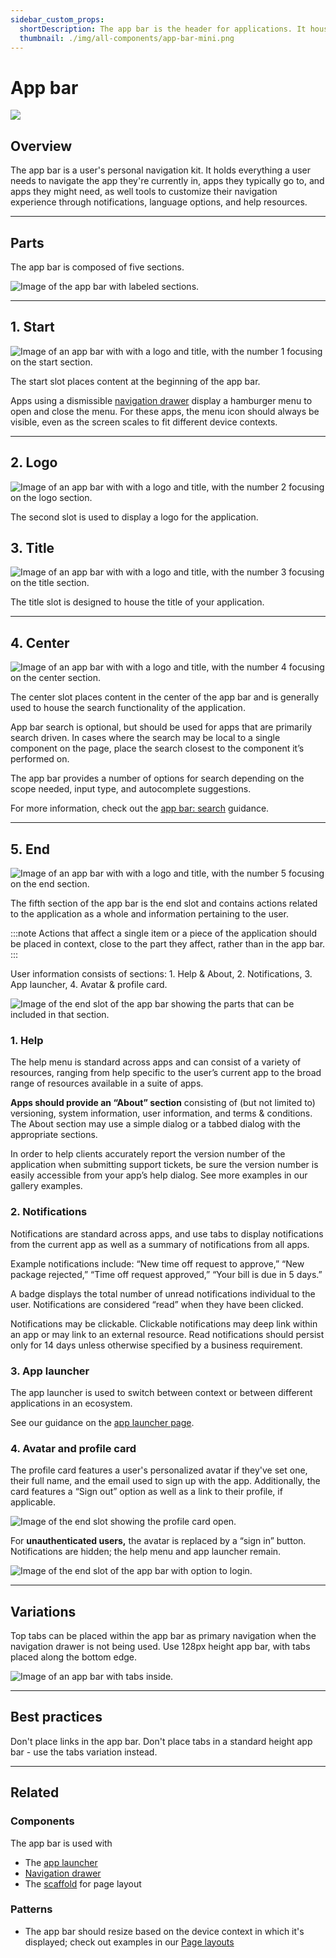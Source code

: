 ```yaml
---
sidebar_custom_props:
  shortDescription: The app bar is the header for applications. It houses navigation items and tools related to the app.
  thumbnail: ./img/all-components/app-bar-mini.png
---
```


# App bar

<ComponentVisual storybookUrl="https://forge.tylerdev.io/main/?path=/docs/components-app-bar--docs">

![](./images/app-bar.png)

</ComponentVisual>

## Overview

The app bar is a user's personal navigation kit. It holds everything a user needs to navigate the app they're currently in, apps they typically go to, and apps they might need, as well tools to customize their navigation experience through notifications, language options, and help resources.

---

## Parts 

The app bar is composed of five sections.

<ImageBlock>

![Image of the app bar with labeled sections.](./images/app-bar-parts.png)

</ImageBlock>

---

## 1. Start

<ImageBlock max-width="450px">

![Image of an app bar with with a logo and title, with the number 1 focusing on the start section.](./images/app-bar-start.png)

</ImageBlock>

The start slot places content at the beginning of the app bar.   

Apps using a dismissible [navigation drawer](/components/navigation/navigation-drawer) display a hamburger menu to open and close the menu. For these apps, the menu icon should always be visible, even as the screen scales to fit different device contexts.   

---

## 2. Logo

<ImageBlock max-width="450px">

![Image of an app bar with with a logo and title, with the number 2 focusing on the logo section.](./images/app-bar-logo.png)

</ImageBlock>

The second slot is used to display a logo for the application.

## 3. Title

<ImageBlock max-width="450px">

![Image of an app bar with with a logo and title, with the number 3 focusing on the title section.](./images/app-bar-title.png)

</ImageBlock>

The title slot is designed to house the title of your application. 

---

## 4. Center

<ImageBlock>

![Image of an app bar with with a logo and title, with the number 4 focusing on the center section.](./images/app-bar-center.png)

</ImageBlock>

The center slot places content in the center of the app bar and is generally used to house the search functionality of the application.   

App bar search is optional, but should be used for apps that are primarily search driven. In cases where the search may be local to a single component on the page, place the search closest to the component it’s performed on.    

The app bar provides a number of options for search depending on the scope needed, input type, and autocomplete suggestions.

For more information, check out the [app bar: search](/components/app-bar/search) guidance. 

---

## 5. End

<ImageBlock max-width="450px">

![Image of an app bar with with a logo and title, with the number 5 focusing on the end section.](./images/app-bar-end.png)

</ImageBlock>

The fifth section of the app bar is the end slot and contains actions related to the application as a whole and information pertaining to the user. 

:::note
Actions that affect a single item or a piece of the application should be placed in context, close to the part they affect, rather than in the app bar.
:::

User information consists of sections: 1. Help & About, 2. Notifications, 3. App launcher, 4. Avatar & profile card.

<ImageBlock maxWidth="350px">

![Image of the end slot of the app bar showing the parts that can be included in that section.](./images/app-bar-end-parts.png)

</ImageBlock>


### 1. Help

The help menu is standard across apps and can consist of a variety of resources, ranging from help specific to the user’s current app to the broad range of resources available in a suite of apps.

**Apps should provide an “About” section** consisting of (but not limited to) versioning, system information, user information, and terms & conditions. The About section may use a simple dialog or a tabbed dialog with the appropriate sections.

In order to help clients accurately report the version number of the application when submitting support tickets, be sure the version number is easily accessible from your app’s help dialog. See more examples in our gallery examples.


### 2. Notifications

Notifications are standard across apps, and use tabs to display notifications from the current app as well as a summary of notifications from all apps.

Example notifications include: “New time off request to approve,” “New package rejected,” “Time off request approved,” “Your bill is due in 5 days.”

A badge displays the total number of unread notifications individual to the user. Notifications are considered “read” when they have been clicked.

Notifications may be clickable. Clickable notifications may deep link within an app or may link to an external resource. Read notifications should persist only for 14 days unless otherwise specified by a business requirement.


### 3. App launcher

The app launcher is used to switch between context or between different applications in an ecosystem.

See our guidance on the [app launcher page](/components/app-bar/app-launcher).


### 4. Avatar and profile card 

The profile card features a user's personalized avatar if they've set one, their full name, and the email used to sign up with the app. Additionally, the card features a “Sign out” option as well as a link to their profile, if applicable. 

<ImageBlock maxWidth="450px">

![Image of the end slot showing the profile card open.](./images/app-bar-profile-card.png)

</ImageBlock>

For **unauthenticated users,** the avatar is replaced by a “sign in” button. Notifications are hidden; the help menu and app launcher remain.

<ImageBlock maxWidth="450px">

![Image of the end slot of the app bar with option to login.](./images/app-bar-logged-out.png)

</ImageBlock>

---

## Variations 

Top tabs can be placed within the app bar as primary navigation when the navigation drawer is not being used. Use 128px height app bar, with tabs placed along the bottom edge.

<ImageBlock>

![Image of an app bar with tabs inside.](./images/app-bar-tabs.png)

</ImageBlock>

---

## Best practices 

<DoDontGrid>
  <DoDontTextSection>
    <DoDontText type="dont">Don't place links in the app bar.</DoDontText>
    <DoDontText type="dont">Don't place tabs in a standard height app bar - use the tabs variation instead.</DoDontText>
  </DoDontTextSection>
</DoDontGrid>

---

## Related

### Components

The app bar is used with

- The [app launcher](/components/app-bar/app-launcher)
- [Navigation drawer](/components/navigation/navigation-drawer)
- The [scaffold](/components/layouts/scaffold) for page layout

### Patterns

- The app bar should resize based on the device context in which it's displayed; check out examples in our [Page layouts](/patterns/layout/introduction)

